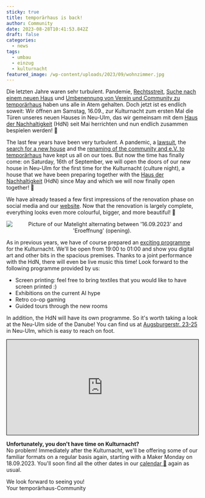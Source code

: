 ```yaml
---
sticky: true
title: temporärhaus is back!
author: Community
date: 2023-08-28T10:41:53.842Z
draft: false
categories:
  - news
tags:
  - umbau
  - einzug
  - kulturnacht
featured_image: /wp-content/uploads/2023/09/wohnzimmer.jpg
---
```


Die letzten Jahre waren sehr turbulent. Pandemie, [Rechtsstreit](/urteil-im-markenrechtsstreit/), [Suche nach einem neuen Haus](/das-verschw%C3%B6rhaus-ist-ausgezogen-die-r%C3%A4ume-am-weinhof-sind-nun-leer/) und [Umbenennung von Verein und Community zu temporärhaus](/stellungnahme-und-ausblick-zum-urteil-im-markenrechtsstreit/) haben uns alle in Atem gehalten. Doch jetzt ist es endlich soweit: Wir öffnen am Samstag, 16.09., zur Kulturnacht zum ersten Mal die Türen unseres neuen Hauses in Neu-Ulm, das wir gemeinsam mit dem [Haus der Nachhaltigkeit](https://www.h-d-n.org) (HdN) seit Mai herrichten und nun endlich zusammen bespielen werden! 🥳

The last few years have been very turbulent. A pandemic, a [lawsuit](/urteil-im-markenrechtsstreit/), the [search for a new house](/das-verschw%C3%B6rhaus-ist-ausgezogen-die-r%C3%A4ume-am-weinhof-sind-nun-leer/) and the [renaming of the community and e.V. to temporärhaus](/stellungnahme-und-ausblick-zum-urteil-im-markenrechtsstreit/) have kept us all on our toes. But now the time has finally come: on Saturday, 16th of September, we will open the doors of our new house in Neu-Ulm for the first time for the Kulturnacht (culture night), a house that we have been preparing together with the [Haus der Nachhaltigkeit](https://www.h-d-n.org) (HdN) since May and which we will now finally open together! 🥳

We have already teased a few first impressions of the renovation phase on social media and our [website](/der-umbau-geht-voran--und-du-kannst-uns-helfen/). Now that the renovation is largely complete, everything looks even more colourful, bigger, and more beautiful! 🤩

<div style="text-align: center;">
<img src="/wp-content/uploads/2023/09/eroeffnung.gif" alt="Picture of our Matelight alternating between '16.09.2023' and 'Eroeffnung' (opening).">
</div>

As in previous years, we have of course prepared an [exciting programme](https://www.kulturnacht-ulm.de/web/kulturnacht/besucher/programm/programmdetail.php?id=2084) for the Kulturnacht. We'll be open from 19:00 to 01:00 and show you digital art and other bits in the spacious premises. Thanks to a joint performance with the HdN, there will even be live music this time! Look forward to the following programme provided by us:

 * Screen printing: feel free to bring textiles that you would like to have screen printed :)
 * Exhibitions on the current AI hype
 * Retro co-op gaming
 * Guided tours through the new rooms

In addition, the HdN will have its own programme. So it's worth taking a look at the Neu-Ulm side of the Danube! You can find us at [Augsburgerstr. 23-25](https://www.openstreetmap.org/node/10889781438) in Neu-Ulm, which is easy to reach on foot.

<iframe width="100%" height="250" src="https://www.openstreetmap.org/export/embed.html?bbox=10.000559868549248%2C48.395623074583305%2C10.003529073928734%2C48.39714575728419&amp;layer=mapnik&amp;marker=48.39638442163035%2C10.00204447123906" style="border: 1px solid black"></iframe>

**Unfortunately, you don't have time on Kulturnacht?**<br>
No problem! Immediately after the Kulturnacht, we'll be offering some of our familiar formats on a regular basis again, starting with a Maker Monday on 18.09.2023. You'll soon find all the other dates in our [calendar 📅](/en/termine-und-oeffnungszeiten/) again as usual.

We look forward to seeing you!<br>
Your temporärhaus-Community

<!--
*PS: We have finally managed to get a hang of this 'digitalisation' and there is now [a form](/en/verein) to become a supporting member of the temporärhaus e.V. 😉*
-->
